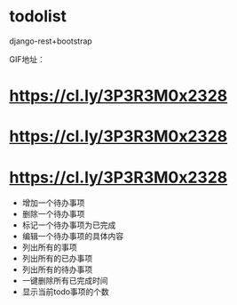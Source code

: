 # todolist
django-rest+bootstrap

GIF地址：
# https://cl.ly/3P3R3M0x2328
# https://cl.ly/3P3R3M0x2328
# https://cl.ly/3P3R3M0x2328

* 增加一个待办事项
* 删除一个待办事项
* 标记一个待办事项为已完成
* 编辑一个待办事项的具体内容
* 列出所有的事项
* 列出所有的已办事项
* 列出所有的待办事项
* 一键删除所有已完成时间
* 显示当前todo事项的个数
